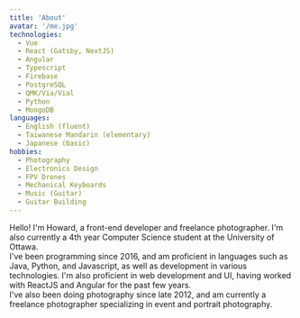 ```yaml
---
title: 'About'
avatar: '/me.jpg'
technologies:
  - Vue
  - React (Gatsby, NextJS)
  - Angular
  - Typescript
  - Firebase
  - PostgreSQL
  - QMK/Via/Vial
  - Python
  - MongoDB
languages:
  - English (fluent)
  - Taiwanese Mandarin (elementary)
  - Japanese (basic)
hobbies:
  - Photography
  - Electronics Design
  - FPV Drones
  - Mechanical Keyboards
  - Music (Guitar)
  - Guitar Building
---
```


Hello! I'm Howard, a front-end developer and freelance photographer. I'm also currently a 4th year Computer Science student at the University of Ottawa.
</br>
I've been programming since 2016, and am proficient in languages such as Java, Python, and Javascript, as well as development in various technologies. I'm also proficient in web development and UI, having worked with ReactJS and Angular for the past few years.
</br>
I've also been doing photography since late 2012, and am currently a freelance photographer specializing in event and portrait photography.
